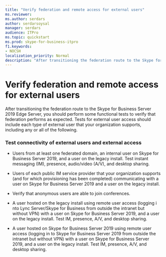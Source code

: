 ```yaml
---
title: "Verify federation and remote access for external users"
ms.reviewer: 
ms.author: serdars
author: serdarsoysal
manager: serdars
audience: ITPro
ms.topic: quickstart
ms.prod: skype-for-business-itpro
f1.keywords:
- NOCSH
localization_priority: Normal
description: "After transitioning the federation route to the Skype for Business Server 2019 Edge Server, you should perform some functional tests to verify that federation performs as expected. Tests for external user access should include each type of external user that your organization supports, including any or all of the following."
---
```


# Verify federation and remote access for external users

After transitioning the federation route to the Skype for Business Server 2019 Edge Server, you should perform some functional tests to verify that federation performs as expected. Tests for external user access should include each type of external user that your organization supports, including any or all of the following.
  
### Test connectivity of external users and external access

- Users from at least one federated domain, an internal user on Skype for Business Server 2019, and a user on the legacy install. Test instant messaging (IM), presence, audio/video (A/V), and desktop sharing.
    
- Users of each public IM service provider that your organization supports (and for which provisioning has been completed) communicating with a user on Skype for Business Server 2019 and a user on the legacy install. 
    
- Verify that anonymous users are able to join conferences.
    
- A user hosted on the legacy install using remote user access (logging i nto Lync Server/Skype for Business from outside the intranet but without VPN) with a user on Skype for Business Server 2019, and a user on the legacy install. Test IM, presence, A/V, and desktop sharing.
    
- A user hosted on Skype for Business Server 2019 using remote user access (logging in to Skype for Business Server 2019 from outside the intranet but without VPN) with a user on Skype for Business Server 2019, and a user on the legacy install. Test IM, presence, A/V, and desktop sharing.
    

